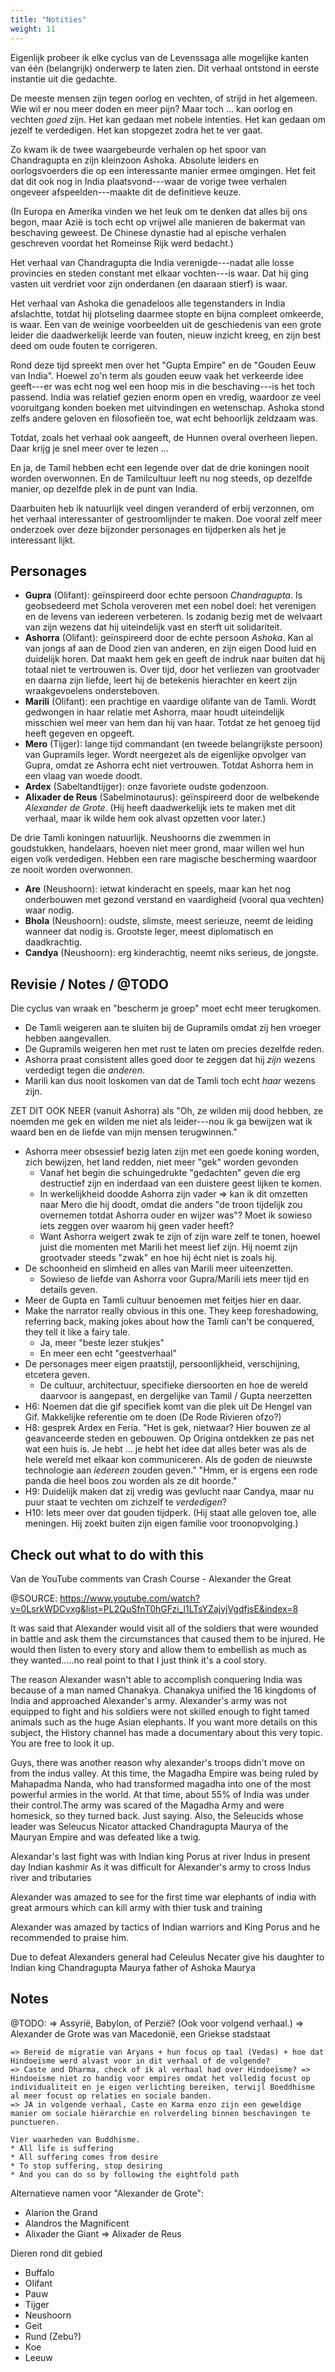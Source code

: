 ```yaml
---
title: "Notities"
weight: 11
---
```


Eigenlijk probeer ik elke cyclus van de Levenssaga alle mogelijke kanten van één (belangrijk) onderwerp te laten zien. Dit verhaal ontstond in eerste instantie uit die gedachte.

De meeste mensen zijn tegen oorlog en vechten, of strijd in het algemeen. Wie wil er nou meer doden en meer pijn? Maar toch ... kan oorlog en vechten _goed_ zijn. Het kan gedaan met nobele intenties. Het kan gedaan om jezelf te verdedigen. Het kan stopgezet zodra het te ver gaat.

Zo kwam ik de twee waargebeurde verhalen op het spoor van Chandragupta en zijn kleinzoon Ashoka. Absolute leiders en oorlogsvoerders die op een interessante manier ermee omgingen. Het feit dat dit ook nog in India plaatsvond---waar de vorige twee verhalen ongeveer afspeelden---maakte dit de definitieve keuze. 

(In Europa en Amerika vinden we het leuk om te denken dat alles bij ons begon, maar Azië is toch echt op vrijwel alle manieren de bakermat van beschaving geweest. De Chinese dynastie had al epische verhalen geschreven voordat het Romeinse Rijk werd bedacht.)

Het verhaal van Chandragupta die India verenigde---nadat alle losse provincies en steden constant met elkaar vochten---is waar. Dat hij ging vasten uit verdriet voor zijn onderdanen (en daaraan stierf) is waar.

Het verhaal van Ashoka die genadeloos alle tegenstanders in India afslachtte, totdat hij plotseling daarmee stopte en bijna compleet omkeerde, is waar. Een van de weinige voorbeelden uit de geschiedenis van een grote leider die daadwerkelijk leerde van fouten, nieuw inzicht kreeg, en zijn best deed om oude fouten te corrigeren.

Rond deze tijd spreekt men over het "Gupta Empire" en de "Gouden Eeuw van India". Hoewel zo'n term als gouden eeuw vaak het verkeerde idee geeft---er was echt nog wel een hoop mis in die beschaving---is het toch passend. India was relatief gezien enorm open en vredig, waardoor ze veel vooruitgang konden boeken met uitvindingen en wetenschap. Ashoka stond zelfs andere geloven en filosofieën toe, wat echt behoorlijk zeldzaam was.

Totdat, zoals het verhaal ook aangeeft, de Hunnen overal overheen liepen. Daar krijg je snel meer over te lezen ...

En ja, de Tamil hebben echt een legende over dat de drie koningen nooit worden overwonnen. En de Tamilcultuur leeft nu nog steeds, op dezelfde manier, op dezelfde plek in de punt van India.

Daarbuiten heb ik natuurlijk veel dingen veranderd of erbij verzonnen, om het verhaal interessanter of gestroomlijnder te maken. Doe vooral zelf meer onderzoek over deze bijzonder personages en tijdperken als het je interessant lijkt.

## Personages

* **Gupra** (Olifant): geïnspireerd door echte persoon _Chandragupta_. Is geobsedeerd met Schola veroveren met een nobel doel: het verenigen en de levens van iedereen verbeteren. Is zodanig bezig met de welvaart van zijn wezens dat hij uiteindelijk vast en sterft uit solidariteit.
* **Ashorra** (Olifant): geïnspireerd door de echte persoon _Ashoka_. Kan al van jongs af aan de Dood zien van anderen, en zijn eigen Dood luid en duidelijk horen. Dat maakt hem gek en geeft de indruk naar buiten dat hij totaal niet te vertrouwen is. Over tijd, door het verliezen van grootvader en daarna zijn liefde, leert hij de betekenis hierachter en keert zijn wraakgevoelens ondersteboven.
* **Marili** (Olifant): een prachtige en vaardige olifante van de Tamli. Wordt gedwongen in haar relatie met Ashorra, maar houdt uiteindelijk misschien wel meer van hem dan hij van haar. Totdat ze het genoeg tijd heeft gegeven en opgeeft.
* **Mero** (Tijger): lange tijd commandant (en tweede belangrijkste persoon) van Gupramils leger. Wordt neergezet als de eigenlijke opvolger van Gupra, omdat ze Ashorra echt niet vertrouwen. Totdat Ashorra hem in een vlaag van woede doodt. 
* **Ardex** (Sabeltandtijger): onze favoriete oudste godenzoon.
* **Alixader de Reus** (Sabelminotaurus): geïnspireerd door de welbekende _Alexander de Grote_. (Hij heeft daadwerkelijk iets te maken met dit verhaal, maar ik wilde hem ook alvast opzetten voor later.)

De drie Tamli koningen natuurlijk. Neushoorns die zwemmen in goudstukken, handelaars, hoeven niet meer grond, maar willen wel hun eigen volk verdedigen. Hebben een rare magische bescherming waardoor ze nooit worden overwonnen.

* **Are** (Neushoorn): ietwat kinderacht en speels, maar kan het nog onderbouwen met gezond verstand en vaardigheid (vooral qua vechten) waar nodig.
* **Bhola** (Neushoorn): oudste, slimste, meest serieuze, neemt de leiding wanneer dat nodig is. Grootste leger, meest diplomatisch en daadkrachtig.
* **Candya** (Neushoorn): erg kinderachtig, neemt niks serieus, de jongste.




## Revisie / Notes / @TODO

Die cyclus van wraak en "bescherm je groep" moet echt meer terugkomen.
* De Tamli weigeren aan te sluiten bij de Gupramils omdat zij hen vroeger hebben aangevallen.
* De Gupramils weigeren hen met rust te laten om precies dezelfde reden.
* Ashorra praat consistent alles goed door te zeggen dat hij _zijn_ wezens verdedigt tegen die _anderen_.
* Marili kan dus nooit loskomen van dat de Tamli toch echt _haar_ wezens zijn.

ZET DIT OOK NEER (vanuit Ashorra) als "Oh, ze wilden mij dood hebben, ze noemden me gek en wilden me niet als leider---nou ik ga bewijzen wat ik waard ben en de liefde van mijn mensen terugwinnen."


* Ashorra meer obsessief bezig laten zijn met een goede koning worden, zich bewijzen, het land redden, niet meer "gek" worden gevonden
  * Vanaf het begin die schuingedrukte "gedachten" geven die erg destructief zijn en inderdaad van een duistere geest lijken te komen.
  * In werkelijkheid doodde Ashorra zijn vader => kan ik dit omzetten naar Mero die hij doodt, omdat die anders "de troon tijdelijk zou overnemen totdat Ashorra ouder en wijzer was"? Moet ik sowieso iets zeggen over waarom hij geen vader heeft?
  * Want Ashorra weigert zwak te zijn of zijn ware zelf te tonen, hoewel juist die momenten met Marili het meest lief zijn. Hij noemt zijn grootvader steeds "zwak" en hoe hij écht niet is zoals hij.
* De schoonheid en slimheid en alles van Marili meer uiteenzetten.
  * Sowieso de liefde van Ashorra voor Gupra/Marili iets meer tijd en details geven.
* Meer de Gupta en Tamli cultuur benoemen met feitjes hier en daar.
* Make the narrator really obvious in this one. They keep foreshadowing, referring back, making jokes about how the Tamli can't be conquered, they tell it like a fairy tale.
  * Ja, meer "beste lezer stukjes"
  * En meer een echt "geestverhaal"
* De personages meer eigen praatstijl, persoonlijkheid, verschijning, etcetera geven.
  * De cultuur, architectuur, specifieke diersoorten en hoe de wereld daarvoor is aangepast, en dergelijke van Tamil / Gupta neerzetten
* H6: Noemen dat die gif specifiek komt van die plek uit De Hengel van Gif. Makkelijke referentie om te doen (De Rode Rivieren ofzo?)
* H8: gesprek Ardex en Feria. "Het is gek, nietwaar? Hier bouwen ze al geavanceerde steden en gebouwen. Op Origina ontdekken ze pas net wat een huis is. Je hebt ... je hebt het idee dat alles beter was als de hele wereld met elkaar kon communiceren. Als de goden de nieuwste technologie aan _iedereen_ zouden geven." "Hmm, er is ergens een rode panda die heel boos zou worden als ze dit hoorde."
* H9: Duidelijk maken dat zij vredig was gevlucht naar Candya, maar nu puur staat te vechten om zichzelf te _verdedigen_?
* H10: Iets meer over dat gouden tijdperk. (Hij staat alle geloven toe, alle meningen. Hij zoekt buiten zijn eigen familie voor troonopvolging.)

## Check out what to do with this

Van de YouTube comments van Crash Course - Alexander the Great

@SOURCE: https://www.youtube.com/watch?v=0LsrkWDCvxg&list=PL2QuSfnT0hGFzi_l1LTsYZajvjVgdfjsE&index=8


It was said that Alexander would visit all of the soldiers that were wounded in battle and ask them the circumstances that caused them to be injured. He would then listen to every story and allow them to embellish as much as they wanted.....no real point to that I just think it's a cool story.



The reason Alexander wasn't able to accomplish conquering India was because of a man named Chanakya. Chanakya unified the 16 kingdoms of India and approached Alexander's army. Alexander's army was not equipped to fight and his soldiers were not skilled enough to fight tamed animals such as the huge Asian elephants. If you want more details on this subject, the History channel has made a documentary about this very topic. You are free to look it up.


Guys, there was another reason why alexander's troops didn't move on from the indus valley. At this time, the Magadha Empire was being ruled by Mahapadma Nanda, who had transformed magadha into one of the most powerful armies in the world. At that time, about 55% of India was under their control.The army was scared of the Magadha Army and were homesick, so they turned back. Just saying. Also, the Seleucids whose leader was Seleucus Nicator attacked Chandragupta Maurya of the Mauryan Empire and was defeated like a twig.



Alexandar's last  fight was  with Indian king Porus at river Indus in present day  Indian kashmir 
As  it was difficult for Alexander's army to cross Indus river and tributaries

Alexander was amazed to see   for the first time war elephants of india with great armours  which can kill army with thier tusk and training

Alexander was amazed by tactics of Indian warriors and King Porus  and he recommended to praise him.

Due to defeat Alexanders general had  Celeulus Necater  give his daughter to Indian king Chandragupta Maurya father of Ashoka Maurya

## Notes

@TODO: 
    => Assyrië, Babylon, of Perzië? (Ook voor volgend verhaal.)
    => Alexander de Grote was van Macedonië, een Griekse stadstaat

    => Bereid de migratie van Aryans + hun focus op taal (Vedas) + hoe dat Hindoeïsme werd alvast voor in dit verhaal of de volgende? 
    => Caste and Dharma, check of ik al verhaal had over Hindoeïsme? => Hindoeïsme niet zo handig voor empires omdat het volledig focust op individualiteit en je eigen verlichting bereiken, terwijl Boeddhisme al meer focust op relaties en sociale banden. 
    => JA in volgende verhaal, Caste en Karma enzo zijn een geweldige manier om sociale hiërarchie en rolverdeling binnen beschavingen te punctueren. 

    Vier waarheden van Buddhisme.
    * All life is suffering
    * All suffering comes from desire
    * To stop suffering, stop desiring
    * And you can do so by following the eightfold path


Alternatieve namen voor "Alexander de Grote":
* Alarion the Grand
* Alandros the Magnificent
* Alixader the Giant => Alixader de Reus

Dieren rond dit gebied
* Buffalo
* Olifant
* Pauw
* Tijger
* Neushoorn
* Geit
* Rund (Zebu?)
* Koe
* Leeuw